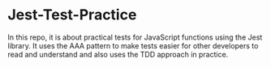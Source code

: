 # Jest-Test-Practice

In this repo, it is about practical tests for JavaScript functions using the Jest library. It uses the AAA pattern to make tests easier for other developers to read and understand and also uses the TDD approach in practice.
